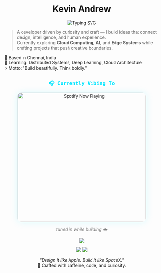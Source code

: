 <h1 align="center">Kevin Andrew</h1>
<p align="center">
  <img src="https://readme-typing-svg.herokuapp.com?font=JetBrains+Mono&pause=1000&color=00E5FF&center=true&vCenter=true&width=435&lines=Cloud+Innovator+☁️;Full+Stack+Developer+💻;AI+Explorer+🤖;Hackathon+Builder+⚡" alt="Typing SVG" />
</p>

> A developer driven by curiosity and craft — I build ideas that connect design, intelligence, and human experience.  
> Currently exploring **Cloud Computing**, **AI**, and **Edge Systems** while crafting projects that push creative boundaries.  

📍 Based in Chennai, India  
🧠 Learning: Distributed Systems, Deep Learning, Cloud Architecture  
⚡ Motto: "Build beautifully. Think boldly."

<h3 align="center" style="color:#00E5FF; font-family:'JetBrains Mono', monospace;">
  🎧 Currently Vibing To
</h3>

<p align="center">
  <a href="https://open.spotify.com/user/g0oyyt3dtmeerb9muk6aiwqcv" target="_blank">
    <img 
      src="https://spotify-github-profile.kittinanx.com/api/view?uid=g0oyyt3dtmeerb9muk6aiwqcv&cover_image=true&theme=novatorem&show_offline=false&background_color=0d1117&interchange=false&bar_color=00E5FF&bar_color_cover=false"
      width="420"
      alt="Spotify Now Playing"
      style="border-radius: 12px; box-shadow: 0 0 25px rgba(0,229,255,0.15);"
    />
  </a>
</p>

<p align="center">
  <i style="color:gray;">tuned in while building ☁️</i>
</p>



<p align="center">
  <img src="https://skillicons.dev/icons?i=js,ts,python,react,nodejs,mongodb,aws,git,linux,tailwind,nextjs,flask,html,css" />
</p>
<p align="center">
  <img src="https://github-readme-stats.vercel.app/api?username=yourusername&show_icons=true&theme=react" />
  <img src="https://github-readme-streak-stats.herokuapp.com/?user=yourusername&theme=react" />
</p>


<p align="center">
  <i>"Design it like Apple. Build it like SpaceX."</i><br>
  🌙 Crafted with caffeine, code, and curiosity.
</p>


